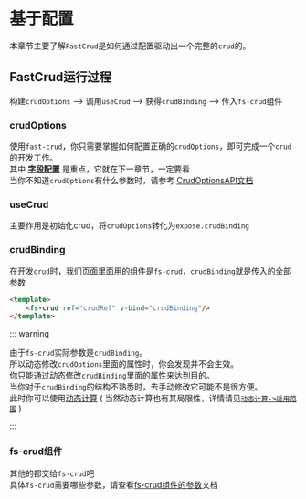 
# 基于配置
本章节主要了解`FastCrud`是如何通过配置驱动出一个完整的`crud`的。
## FastCrud运行过程
构建`crudOptions` --> 调用`useCrud` --> 获得`crudBinding` --> 传入`fs-crud`组件    

### crudOptions
使用`fast-crud`，你只需要掌握如何配置正确的`crudOptions`，即可完成一个`crud`的开发工作。       
其中  [**字段配置**](./component.md)  是重点，它就在下一章节，一定要看    
当你不知道`crudOptions`有什么参数时，请参考 [CrudOptionsAPI文档](../../api/crud-options/index.md) 



### useCrud
主要作用是初始化crud，将`crudOptions`转化为`expose.crudBinding`   

### crudBinding
在开发`crud`时，我们页面里面用的组件是`fs-crud`，`crudBinding`就是传入的全部参数

```html
<template>
    <fs-crud ref="crudRef" v-bind="crudBinding"/>
</template>
```

::: warning

由于`fs-crud`实际参数是`crudBinding`。    
所以动态修改`crudOptions`里面的属性时，你会发现并不会生效。      
你只能通过动态修改`crudBinding`里面的属性来达到目的。   
当你对于`crudBinding`的结构不熟悉时，去手动修改它可能不是很方便。     
此时你可以使用[动态计算](./compute.md) ( 当然动态计算也有其局限性，详情请见[`动态计算->适用范围`](./compute.html#适用范围) )

:::

### fs-crud组件
其他的都交给`fs-crud`吧     
具体`fs-crud`需要哪些参数，请查看[fs-crud组件的参数](/api/components/crud/fs-crud)文档

